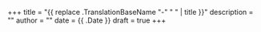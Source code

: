 +++
title = "{{ replace .TranslationBaseName "-" " " | title }}"
description = ""
author = ""
date = {{ .Date }}
draft = true
+++
